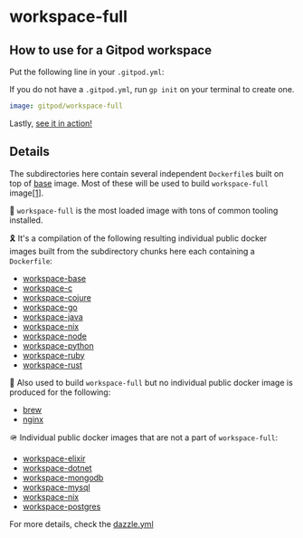 # workspace-full

## How to use for a Gitpod workspace

Put the following line in your `.gitpod.yml`:

If you do not have a `.gitpod.yml`, run `gp init` on your terminal to create one.

```yaml
image: gitpod/workspace-full
```

Lastly, [see it in action!](https://www.gitpod.io/docs/introduction/learn-gitpod/gitpod-yaml#see-it-in-action)

## Details

The subdirectories here contain several independent `Dockerfile`s built on top of [base](../base/) image. Most of these will be used to build `workspace-full` image[[1]](../dazzle.yaml#L23).

🔋 `workspace-full` is the most loaded image with tons of common tooling installed.

🎗 It's a compilation of the following resulting individual public docker images built from the subdirectory chunks here each containing a `Dockerfile`:

- [workspace-base](../base/)
- [workspace-c](./lang-c/)
- [workspace-cojure](./lang-clojure/)
- [workspace-go](./lang-go/)
- [workspace-java](./lang-java/)
- [workspace-nix](./tool-nix/)
- [workspace-node](./lang-node/)
- [workspace-python](./lang-python/)
- [workspace-ruby](./lang-ruby/)
- [workspace-rust](./lang-rust/)

👻 Also used to build `workspace-full` but no individual public docker image is produced for the following:

- [brew](./tool-brew/)
- [nginx](./tool-nginx/)

🪖 Individual public docker images that are not a part of `workspace-full`:

- [workspace-elixir](./lang-elixir)
- [workspace-dotnet](./tool-dotnet)
- [workspace-mongodb](./tool-mongodb)
- [workspace-mysql](./tool-mysql)
- [workspace-nix](./tool-nix)
- [workspace-postgres](./tool-postgresql)

For more details, check the [dazzle.yml](../dazzle.yaml)
